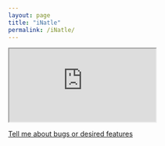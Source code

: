 ```yaml
---
layout: page
title: "iNatle"
permalink: /iNatle/
---
```


<iframe src="https://rmcminds.shinyapps.io/inatle/" onload="this.insertAdjacentHTML('afterend', (this.contentDocument.body||this.contentDocument).innerHTML);this.remove()"></iframe>

<br>

<a href="https://github.com/rmcminds/iNatle/issues">Tell me about bugs or desired features</a>
